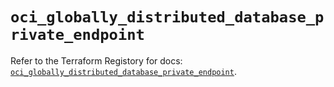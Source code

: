 # `oci_globally_distributed_database_private_endpoint`

Refer to the Terraform Registory for docs: [`oci_globally_distributed_database_private_endpoint`](https://registry.terraform.io/providers/oracle/oci/6.18.0/docs/resources/globally_distributed_database_private_endpoint).
